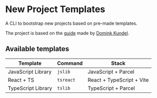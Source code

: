 # New Project Templates

A CLI to bootstrap new projects based on pre-made templates.

The project is based on the [guide](https://www.twilio.com/blog/how-to-build-a-cli-with-node-js)
made by [Domink Kundel](https://github.com/dkundel).

## Available templates

| Template | Command | Stack |
| - | - | - |
| JavaScript Library | `jslib` | JavaScript + Parcel |
| React + TS | `tsreact` | React + TypeScript + Vite |
| TypeScript Library | `tslib` | TypeScript + Parcel |
